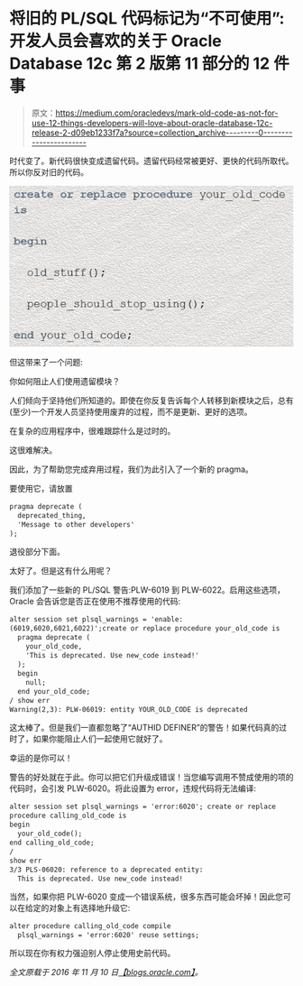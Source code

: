 # 将旧的 PL/SQL 代码标记为“不可使用”:开发人员会喜欢的关于 Oracle Database 12c 第 2 版第 11 部分的 12 件事

> 原文：<https://medium.com/oracledevs/mark-old-code-as-not-for-use-12-things-developers-will-love-about-oracle-database-12c-release-2-d09eb1233f7a?source=collection_archive---------0----------------------->

时代变了。新代码很快变成遗留代码。遗留代码经常被更好、更快的代码所取代。所以你反对旧的代码。

![](img/0c3ce7da71a09c3f9f29d31c1b35adf1.png)

但这带来了一个问题:

你如何阻止人们使用遗留模块？

人们倾向于坚持他们所知道的。即使在你反复告诉每个人转移到新模块之后，总有(至少)一个开发人员坚持使用废弃的过程，而不是更新、更好的选项。

在复杂的应用程序中，很难跟踪什么是过时的。

这很难解决。

因此，为了帮助您完成弃用过程，我们为此引入了一个新的 pragma。

要使用它，请放置

```
pragma deprecate ( 
  deprecated_thing, 
  'Message to other developers' 
);
```

退役部分下面。

太好了。但是这有什么用呢？

我们添加了一些新的 PL/SQL 警告:PLW-6019 到 PLW-6022。启用这些选项，Oracle 会告诉您是否正在使用不推荐使用的代码:

```
alter session set plsql_warnings = 'enable:(6019,6020,6021,6022)';create or replace procedure your_old_code is 
  pragma deprecate ( 
    your_old_code, 
    'This is deprecated. Use new_code instead!' 
  ); 
  begin 
    null; 
  end your_old_code; 
/ show err 
Warning(2,3): PLW-06019: entity YOUR_OLD_CODE is deprecated
```

这太棒了。但是我们一直都忽略了“AUTHID DEFINER”的警告！如果代码真的过时了，如果你能阻止人们一起使用它就好了。

幸运的是你可以！

警告的好处就在于此。你可以把它们升级成错误！当您编写调用不赞成使用的项的代码时，会引发 PLW-6020。将此设置为 error，违规代码将无法编译:

```
alter session set plsql_warnings = 'error:6020'; create or replace procedure calling_old_code is 
begin 
  your_old_code(); 
end calling_old_code; 
/ 
show err 
3/3 PLS-06020: reference to a deprecated entity: 
  This is deprecated. Use new_code instead!
```

当然，如果你把 PLW-6020 变成一个错误系统，很多东西可能会坏掉！因此您可以在给定的对象上有选择地升级它:

```
alter procedure calling_old_code compile 
  plsql_warnings = 'error:6020' reuse settings;
```

所以现在你有权力强迫别人停止使用史前代码。

*全文原载于 2016 年 11 月 10 日*[*【blogs.oracle.com】*](https://blogs.oracle.com/sql/12-things-developers-will-love-about-oracle-database-12c-release-2)*。*